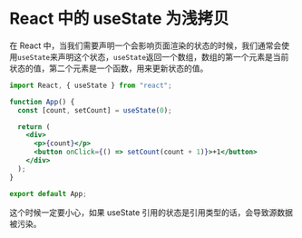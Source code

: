 # React 中的 useState 为浅拷贝

在 React 中，当我们需要声明一个会影响页面渲染的状态的时候，我们通常会使用`useState`来声明这个状态，`useState`返回一个数组，数组的第一个元素是当前状态的值，第二个元素是一个函数，用来更新状态的值。

```jsx
import React, { useState } from "react";

function App() {
  const [count, setCount] = useState(0);

  return (
    <div>
      <p>{count}</p>
      <button onClick={() => setCount(count + 1)}>+1</button>
    </div>
  );
}

export default App;
```

这个时候一定要小心，如果 useState 引用的状态是引用类型的话，会导致源数据被污染。
